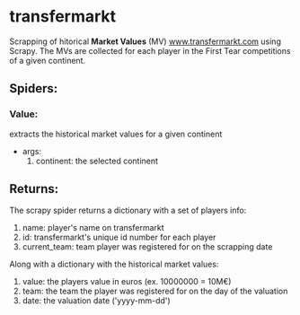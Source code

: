 # transfermarkt

Scrapping of hitorical **Market Values** (MV) www.transfermarkt.com using Scrapy.
The MVs are collected for each player in the First Tear competitions of a given continent.

## Spiders:
### Value: 

extracts the historical market values for a given continent

- args:
  1. continent: the selected continent

## Returns:
The scrapy spider returns a dictionary with a set of players info:
1. name: player's name on transfermarkt
2. id: transfermarkt's unique id number for each player
3. current_team: team player was registered for on the scrapping date

Along with a dictionary with the historical market values:
1. value: the players value in euros (ex. 10000000 = 10M€)
2. team: the team the player was registered for on the day of the valuation
3. date: the valuation date ('yyyy-mm-dd')
